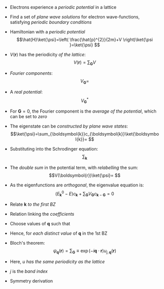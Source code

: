 - Electrons experience a _periodic potential_ in a lattice
- Find a set of _plane wave solutions_ for electron wave-functions, satisfying _periodic boundary conditions_
- Hamiltonian with a _periodic potential_
$$\hat{H}\ket{\psi}=\left( \frac{\hat{p}^{2}}{2m}+V \right)\ket{\psi }=\ket{\psi}   $$
- $V(\boldsymbol{r})$ has the periodicity _of the lattice_:
$$V(\boldsymbol{r})=\sum_{\boldsymbol{G}}V$$
- _Fourier components_:
$$V_{\boldsymbol{G}}=$$
- A _real potential_: 
$$V_{\boldsymbol{G}}^{*}$$
- For $\boldsymbol{G}=0$, the Fourier component is the _average of the potential_, which can be set to _zero_
- The eigenstate can be _constructed by plane wave states_:
$$\ket{\psi}=\sum_{\boldsymbol{k}}c_{\boldsymbol{k}}\ket{\boldsymbol{k}}=  $$
- Substituting into the Schrodinger equation:
$$\sum_{\boldsymbol{k}}$$
- The _double sum_ in the potential term, with _relabelling_ the sum:
$$V(\boldsymbol{r})\ket{\psi}= $$
- As the eigenfunctions are _orthogonal_, the eigenvalue equation is:
$$(E_{\boldsymbol{k}}^{0}-E)c_{\boldsymbol{k}}+\sum_{\boldsymbol{G}}V_{\boldsymbol{G}}c_{\boldsymbol{k}-\boldsymbol{G}}=0$$
- Relate $\boldsymbol{k}$ _to the first BZ_

- Relation linking the _coefficients_

- Choose values of $\boldsymbol{q}$ such that

- Hence, for _each distinct value_ of $\boldsymbol{q}$ in the 1st BZ

- Bloch's theorem:
$$\psi_{\boldsymbol{q}}(\boldsymbol{r})=\sum_{\boldsymbol{G}}\equiv \exp(-i\boldsymbol{q}\cdot \boldsymbol{r})u_{j,\boldsymbol{q}}(\boldsymbol{r})$$
- Here, $u$ _has the same periodicity as the lattice_
- $j$ is the _band index_

- Symmetry derivation